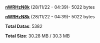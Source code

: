 [**nWRHzN8k**](/data/nWRHzN8k.txt) (28/11/22 - 04:39)- 5022 bytes

[**nWRHzN8k**](/data/nWRHzN8k.txt) (28/11/22 - 04:39)- 5022 bytes

**Total Datas**: 5382

**Total Size**: 30.28 MB / 30.3 MB